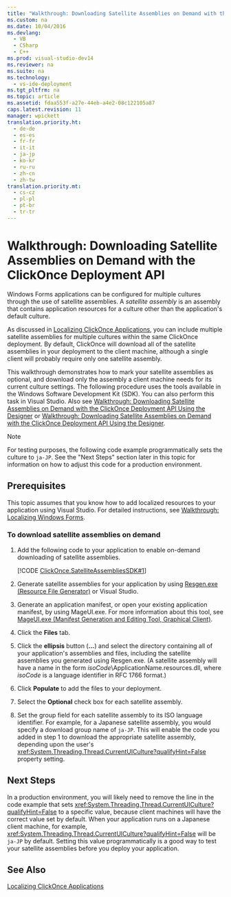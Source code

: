```yaml
---
title: "Walkthrough: Downloading Satellite Assemblies on Demand with the ClickOnce Deployment API"
ms.custom: na
ms.date: 10/04/2016
ms.devlang: 
  - VB
  - CSharp
  - C++
ms.prod: visual-studio-dev14
ms.reviewer: na
ms.suite: na
ms.technology: 
  - vs-ide-deployment
ms.tgt_pltfrm: na
ms.topic: article
ms.assetid: fdaa553f-a27e-44eb-a4e2-08c122105a87
caps.latest.revision: 11
manager: wpickett
translation.priority.ht: 
  - de-de
  - es-es
  - fr-fr
  - it-it
  - ja-jp
  - ko-kr
  - ru-ru
  - zh-cn
  - zh-tw
translation.priority.mt: 
  - cs-cz
  - pl-pl
  - pt-br
  - tr-tr
---
```

# Walkthrough: Downloading Satellite Assemblies on Demand with the ClickOnce Deployment API
Windows Forms applications can be configured for multiple cultures through the use of satellite assemblies. A *satellite assembly* is an assembly that contains application resources for a culture other than the application's default culture.  
  
 As discussed in [Localizing ClickOnce Applications](../VS_IDE/Localizing-ClickOnce-Applications.md), you can include multiple satellite assemblies for multiple cultures within the same ClickOnce deployment. By default, ClickOnce will download all of the satellite assemblies in your deployment to the client machine, although a single client will probably require only one satellite assembly.  
  
 This walkthrough demonstrates how to mark your satellite assemblies as optional, and download only the assembly a client machine needs for its current culture settings. The following procedure uses the tools available in the Windows Software Development Kit (SDK). You can also perform this task in Visual Studio.  Also see [Walkthrough: Downloading Satellite Assemblies on Demand with the ClickOnce Deployment API Using the Designer](http://msdn.microsoft.com/library/ms366788\(v=vs.110\)) or [Walkthrough: Downloading Satellite Assemblies on Demand with the ClickOnce Deployment API Using the Designer](http://msdn.microsoft.com/library/ms366788\(v=vs.120\)).  
  
> [!NOTE]
>  For testing purposes, the following code example programmatically sets the culture to `ja-JP`. See the "Next Steps" section later in this topic for information on how to adjust this code for a production environment.  
  
## Prerequisites  
 This topic assumes that you know how to add localized resources to your application using Visual Studio. For detailed instructions, see [Walkthrough: Localizing Windows Forms](https://msdn.microsoft.com/en-us/library/vstudio/y99d1cd3\(v=vs.100\).aspx).  
  
### To download satellite assemblies on demand  
  
1.  Add the following code to your application to enable on-demand downloading of satellite assemblies.  
  
     [!CODE [ClickOnce.SatelliteAssembliesSDK#1](../CodeSnippet/VS_Snippets_Winforms/ClickOnce.SatelliteAssembliesSDK#1)]  
  
2.  Generate satellite assemblies for your application by using [Resgen.exe (Resource File Generator)](../Topic/Resgen.exe%20\(Resource%20File%20Generator\).md) or Visual Studio.  
  
3.  Generate an application manifest, or open your existing application manifest, by using MageUI.exe. For more information about this tool, see [MageUI.exe (Manifest Generation and Editing Tool, Graphical Client)](../Topic/MageUI.exe%20\(Manifest%20Generation%20and%20Editing%20Tool,%20Graphical%20Client\).md).  
  
4.  Click the **Files** tab.  
  
5.  Click the **ellipsis** button (**...**) and select the directory containing all of your application's assemblies and files, including the satellite assemblies you generated using Resgen.exe. (A satellite assembly will have a name in the form *isoCode*\ApplicationName.resources.dll, where *isoCode* is a language identifier in RFC 1766 format.)  
  
6.  Click **Populate** to add the files to your deployment.  
  
7.  Select the **Optional** check box for each satellite assembly.  
  
8.  Set the group field for each satellite assembly to its ISO language identifier. For example, for a Japanese satellite assembly, you would specify a download group name of `ja-JP`. This will enable the code you added in step 1 to download the appropriate satellite assembly, depending upon the user's <xref:System.Threading.Thread.CurrentUICulture?qualifyHint=False> property setting.  
  
## Next Steps  
 In a production environment, you will likely need to remove the line in the code example that sets <xref:System.Threading.Thread.CurrentUICulture?qualifyHint=False> to a specific value, because client machines will have the correct value set by default. When your application runs on a Japanese client machine, for example, <xref:System.Threading.Thread.CurrentUICulture?qualifyHint=False> will be `ja-JP` by default. Setting this value programmatically is a good way to test your satellite assemblies before you deploy your application.  
  
## See Also  
 [Localizing ClickOnce Applications](../VS_IDE/Localizing-ClickOnce-Applications.md)